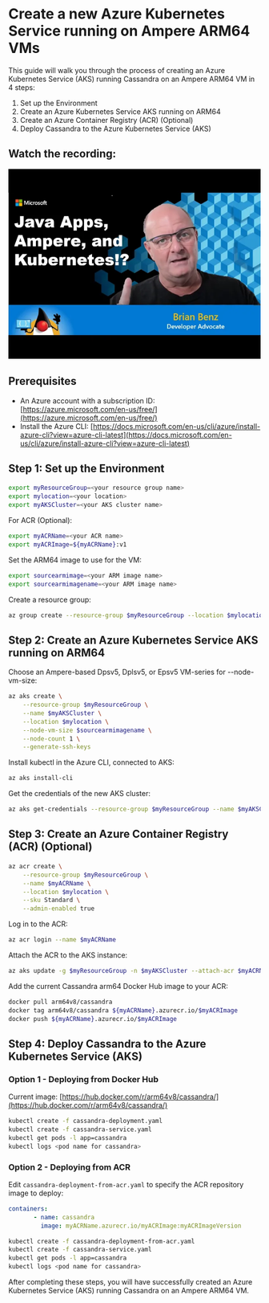 # Create a new Azure Kubernetes Service running on Ampere ARM64 VMs


This guide will walk you through the process of creating an Azure Kubernetes Service (AKS) running Cassandra on an Ampere ARM64 VM in 4 steps:

1. Set up the Environment
2. Create an Azure Kubernetes Service AKS running on ARM64
3. Create an Azure Container Registry (ACR) (Optional)
4. Deploy Cassandra to the Azure Kubernetes Service (AKS)

## Watch the recording:
[![Watch the recording](/images/brian-aks-ampere.png)](https://youtu.be/whmeSGpnPdA)

## Prerequisites

- An Azure account with a subscription ID: [https://azure.microsoft.com/en-us/free/](https://azure.microsoft.com/en-us/free/)
- Install the Azure CLI: [https://docs.microsoft.com/en-us/cli/azure/install-azure-cli?view=azure-cli-latest](https://docs.microsoft.com/en-us/cli/azure/install-azure-cli?view=azure-cli-latest)

## Step 1: Set up the Environment

```bash
export myResourceGroup=<your resource group name>
export mylocation=<your location>
export myAKSCluster=<your AKS cluster name>
```

For ACR (Optional):

```bash
export myACRName=<your ACR name>
export myACRImage=${myACRName}:v1
```

Set the ARM64 image to use for the VM:

```bash
export sourcearmimage=<your ARM image name>
export sourcearmimagename=<your ARM image name>
```

Create a resource group:

```bash
az group create --resource-group $myResourceGroup --location $mylocation
```

## Step 2: Create an Azure Kubernetes Service AKS running on ARM64

Choose an Ampere-based Dpsv5, Dplsv5, or Epsv5 VM-series for --node-vm-size:

```bash
az aks create \
    --resource-group $myResourceGroup \
    --name $myAKSCluster \
    --location $mylocation \
    --node-vm-size $sourcearmimagename \
    --node-count 1 \
    --generate-ssh-keys
```

Install kubectl in the Azure CLI, connected to AKS:

```bash
az aks install-cli
```

Get the credentials of the new AKS cluster:

```bash
az aks get-credentials --resource-group $myResourceGroup --name $myAKSCluster --overwrite-existing
```

## Step 3: Create an Azure Container Registry (ACR) (Optional)

```bash
az acr create \
    --resource-group $myResourceGroup \
    --name $myACRName \
    --location $mylocation \
    --sku Standard \
    --admin-enabled true
```

Log in to the ACR:

```bash
az acr login --name $myACRName
```

Attach the ACR to the AKS instance:

```bash
az aks update -g $myResourceGroup -n $myAKSCluster --attach-acr $myACRName
```

Add the current Cassandra arm64 Docker Hub image to your ACR:

```bash
docker pull arm64v8/cassandra
docker tag arm64v8/cassandra ${myACRName}.azurecr.io/$myACRImage
docker push ${myACRName}.azurecr.io/$myACRImage
```

## Step 4: Deploy Cassandra to the Azure Kubernetes Service (AKS)

### Option 1 - Deploying from Docker Hub

Current image: [https://hub.docker.com/r/arm64v8/cassandra/](https://hub.docker.com/r/arm64v8/cassandra/)

```bash
kubectl create -f cassandra-deployment.yaml
kubectl create -f cassandra-service.yaml
kubectl get pods -l app=cassandra
kubectl logs <pod name for cassandra>
```

### Option 2 - Deploying from ACR

Edit `cassandra-deployment-from-acr.yaml` to specify the ACR repository image to deploy:

```yaml
containers:
       - name: cassandra
         image: myACRName.azurecr.io/myACRImage:myACRImageVersion
```

```bash
kubectl create -f cassandra-deployment-from-acr.yaml
kubectl create -f cassandra-service.yaml
kubectl get pods -l app=cassandra
kubectl logs <pod name for cassandra>
```

After completing these steps, you will have successfully created an Azure Kubernetes Service (AKS) running Cassandra on an Ampere ARM64 VM.
